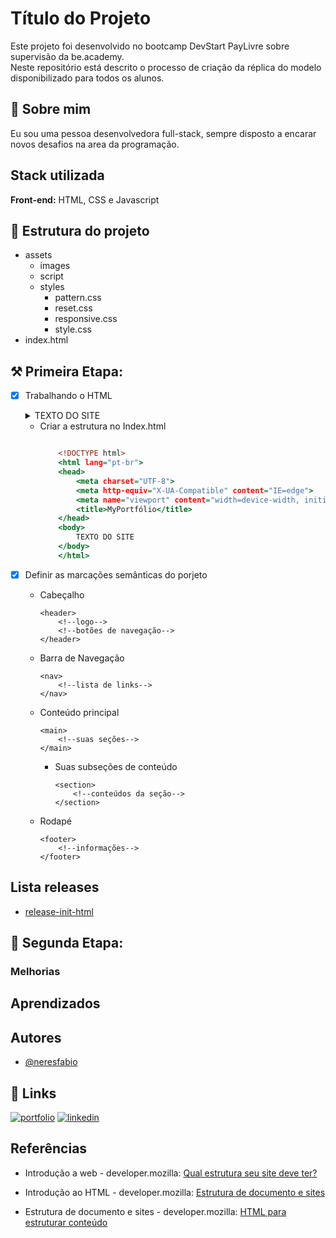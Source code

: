 
# Título do Projeto

Este projeto foi desenvolvido no bootcamp DevStart PayLivre sobre supervisão da be.academy.<br/>
Neste repositório está descrito o processo de criação da réplica do modelo disponibilizado para todos os alunos.

## 🚀 Sobre mim
Eu sou uma pessoa desenvolvedora full-stack, sempre disposto a encarar novos desafios na area da programação.

## Stack utilizada

**Front-end:** HTML, CSS e Javascript

## 📁 Estrutura do projeto

- assets
  - images
  - script
  - styles
    - pattern.css
    - reset.css
    - responsive.css
    - style.css
- index.html

## ⚒️ Primeira Etapa:

- [x] Trabalhando o HTML
    <details>
        <summary>TEXTO DO SITE</summary>
        <br>

        be.

        QUEM SOU
        CASES
        😃 FAÇA UM ORÇAMENTO

        Olá!👋🏻 Eu sou  
        Luan Monteiro
        Especialista em Desenvolvimento Front-end

        Tenho como especialidade realizar sonhos, transformando seu projeto em uma obra de arte.

        veja meus cases

        #vemcomopai🔥

        Sucesso
        Tem
        Nome

        QUEM SOU.

        Lorem ipsum dolor sit amet, consectetur adipiscing elit. Morbi vel posuere enim. 
        Quisque cursus ac leo et maximus. Proin non diam congue, sodales velit et, cursus ante. 
        Suspendisse convallis rhoncus dapibus. Vivamus accumsan leo id blandit ultrices. 
        Fusce libero ligula, ullamcorper quis facilisis sed, commodo nec lacus. 

        CASES.

        ENTRE EM CONTATO.
        #LetsGoUp🚀

        Feito com ❤️ e carinho por mim.

    </details>

    - Criar a estrutura no Index.html
        ``` index.html

            <!DOCTYPE html>
            <html lang="pt-br">
            <head>
                <meta charset="UTF-8">
                <meta http-equiv="X-UA-Compatible" content="IE=edge">
                <meta name="viewport" content="width=device-width, initial-scale=1.0">
                <title>MyPortfólio</title>
            </head>
            <body>
                TEXTO DO SITE
            </body>
            </html>
        ```

- [x] Definir as marcações semânticas do porjeto
  - Cabeçalho 
    ```
    <header>
        <!--logo-->
        <!--botões de navegação-->
    </header>

    ```
  - Barra de Navegação
    ```
    <nav>
        <!--lista de links-->
    </nav>

    ```
  - Conteúdo principal
    ```
    <main>
        <!--suas seções-->
    </main>

    ```
    - Suas subseções de conteúdo
        ```
        <section>
            <!--conteúdos da seção-->
        </section>

        ```
  - Rodapé
    ```
    <footer>
        <!--informações-->
    </footer>

    ```
## Lista releases

- [release-init-html](https://github.com/neresfabio/beacademy-devstart-frontend-myportfolio/tree/release-init-html)


## 🧰 Segunda Etapa:
 ### Melhorias




## Aprendizados



## Autores

- [@neresfabio](https://github.com/neresfabio)


## 🔗 Links
[![portfolio](https://img.shields.io/badge/my_portfolio-000?style=for-the-badge&logo=ko-fi&logoColor=white)]()
[![linkedin](https://img.shields.io/badge/linkedin-0A66C2?style=for-the-badge&logo=linkedin&logoColor=white)](https://www.linkedin.com/in/fabioneresdejesus/)

## Referências

- Introdução a web - developer.mozilla: [Qual estrutura seu site deve ter?](https://developer.mozilla.org/pt-BR/docs/Learn/Getting_started_with_the_web/Dealing_with_files)

- Introdução ao HTML - developer.mozilla: [Estrutura de documento e sites](https://developer.mozilla.org/pt-BR/docs/Learn/HTML/Introduction_to_HTML/Document_and_website_structure)
  
- Estrutura de documento e sites - developer.mozilla: [HTML para estruturar conteúdo](https://developer.mozilla.org/pt-BR/docs/Learn/HTML/Introduction_to_HTML/Document_and_website_structure)
